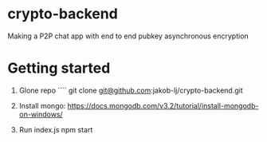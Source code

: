 # crypto-backend
Making a P2P chat app with end to end pubkey asynchronous encryption


# Getting started
1. Glone repo
´´´´
git clone git@github.com:jakob-lj/crypto-backend.git

2. Install mongo: https://docs.mongodb.com/v3.2/tutorial/install-mongodb-on-windows/
3. Run index.js
npm start


